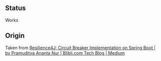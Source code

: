 ## Status

Works

## Origin

Taken from [Resilience4J: Circuit Breaker Implementation on Spring Boot | by Pramuditya Ananta Nur | Blibli.com Tech Blog | Medium](https://medium.com/bliblidotcom-techblog/resilience4j-circuit-breaker-implementation-on-spring-boot-9f8d195a49e0)